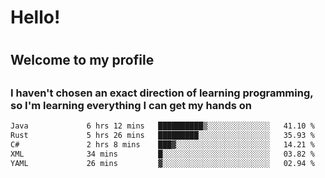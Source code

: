 
<h1>Hello!<h1>
<h2>Welcome to my profile<h2>
<h3>I haven't chosen an exact direction of learning programming, so I'm learning everything I can get my hands on</h3>

<!--START_SECTION:waka-->

```txt
Java             6 hrs 12 mins   ██████████▒░░░░░░░░░░░░░░   41.10 %
Rust             5 hrs 26 mins   █████████░░░░░░░░░░░░░░░░   35.93 %
C#               2 hrs 8 mins    ███▓░░░░░░░░░░░░░░░░░░░░░   14.21 %
XML              34 mins         █░░░░░░░░░░░░░░░░░░░░░░░░   03.82 %
YAML             26 mins         ▓░░░░░░░░░░░░░░░░░░░░░░░░   02.94 %
```

<!--END_SECTION:waka-->
